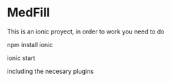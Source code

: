# MedFill
This is an ionic proyect, in order to work you need to do

npm install ionic

ionic start

including the necesary plugins

